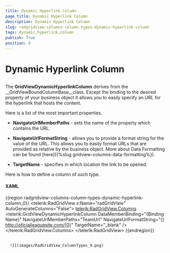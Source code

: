 ```yaml
---
title: Dynamic Hyperlink Column
page_title: Dynamic Hyperlink Column
description: Dynamic Hyperlink Column
slug: radgridview-columns-column-types-dynamic-hyperlink-column
tags: dynamic,hyperlink,column
publish: True
position: 8
---
```


# Dynamic Hyperlink Column



## 

The __GridViewDynamicHyperlinkColumn__ derives from the __GridViewBoundColumnBase__class. Except the binding to the desired property of your business object it allows you to easily specify an URL for the hyperlink that hosts the content.

Here is a list of the most important properties.

* __NavigateUrlMemberPaths__ - sets the name of the property which contains the URL.

* __NavigateUrlFormatString__ - allows you to provide a format string for the value of the URL. This allows you to easily format URLs that are provided as relative by the business object. More about Data Formatting can be found [here]({%slug gridview-columns-data-formatting%}).

* __TargetName__ - specifies in which location the link to be opened.

Here is how to define a column of such type.

#### __XAML__

{{region radgridview-columns-column-types-dynamic-hyperlink-column_0}}
	<telerik:RadGridView x:Name="radGridView"
	                         AutoGenerateColumns="False">
	    <telerik:RadGridView.Columns>
	        <telerik:GridViewDynamicHyperlinkColumn DataMemberBinding="{Binding Name}"
	                                 NavigateUrlMemberPaths="TeamUrl"
	                                 NavigateUrlFormatString="{} http://oficialleaguesite.com/{0}"
	                                 TargetName="_blank" />
	    </telerik:RadGridView.Columns>
	</telerik:RadGridView>
	{{endregion}}






         
      ![](images/RadGridView_ColumnTypes_9.png)
